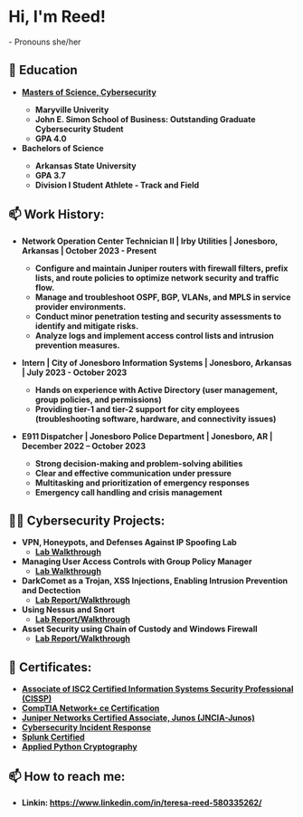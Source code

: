 <h1>Hi, I'm Reed! </h1>
    - Pronouns she/her


<h2>📖 Education </h2>

- <b> [Masters of Science, Cybersecurity](https://blockchain.maryville.edu/certificate/f6631054e19058c684b62070be755956)<b>
    - Maryville Univerity 
    - John E. Simon School of Business: Outstanding Graduate Cybersecurity Student
    - GPA 4.0
- <b> Bachelors of Science <b>
    - Arkansas State University
    - GPA 3.7
    - Division I Student Athlete - Track and Field 

<h2>📫 Work History:</h2>

- Network Operation Center Technician II | Irby Utilities | Jonesboro, Arkansas | October 2023 - Present
    - Configure and maintain Juniper routers with firewall filters, prefix lists, and route policies to optimize network security and traffic flow.
    - Manage and troubleshoot OSPF, BGP, VLANs, and MPLS in service provider environments.
    - Conduct minor penetration testing and security assessments to identify and mitigate risks.
    - Analyze logs and implement access control lists and intrusion prevention measures. 

- Intern | City of Jonesboro Information Systems | Jonesboro, Arkansas | July 2023 - October 2023
    - Hands on experience with Active Directory (user management, group policies, and permissions)
    - Providing tier-1 and tier-2 support for city employees (troubleshooting software, hardware, and connectivity issues) 

- E911 Dispatcher | Jonesboro Police Department | Jonesboro, AR | December 2022 – October 2023
    -  Strong decision-making and problem-solving abilities
    -  Clear and effective communication under pressure
    -  Multitasking and prioritization of emergency responses
    -  Emergency call handling and crisis management 

<h2>👨‍💻 Cybersecurity Projects:</h2>

- <b>VPN, Honeypots, and Defenses Against IP Spoofing Lab </b>
  - [Lab Walkthrough](https://github.com/reed-hash/VPN-Honeypots-and-Defenses-Against-IP-Spoofing-Lab)
- <b>Managing User Access Controls with Group Policy Manager</b>
  - [Lab Walkthrough](https://github.com/reed-hash/User-Access-Controls/blob/main/README.md)
- <b>DarkComet as a Trojan, XSS Injections, Enabling Intrusion Prevention and Dectection</b>
  - [Lab Report/Walkthrough](https://1drv.ms/w/s!Aq9AvpX7EWr-0hng7E3Kw39IKOpe?e=fHLICk)
- <b>Using Nessus and Snort</b>
  - [Lab Report/Walkthrough](https://1drv.ms/w/s!Aq9AvpX7EWr-0kJMo_jh4wRHWa52?e=AAAcRv)
- <b>Asset Security using Chain of Custody and Windows Firewall</b>
  - [Lab Report/Walkthrough](https://1drv.ms/w/s!Aq9AvpX7EWr-0gD541iyD98Sv56_?e=fBmRbq)

<h2>📃 Certificates:</h2>

- [Associate of ISC2 Certified Information Systems Security Professional (CISSP)]((https://www.credly.com/badges/b094894e-669c-48e2-a7cd-b13c6e299d62/public_url))
- [CompTIA Network+ ce Certification](https://www.credly.com/badges/0404ddba-0e02-495a-a695-9527d6670c1e/public_url)
- [Juniper Networks Certified Associate, Junos (JNCIA-Junos)](https://www.credly.com/badges/7088dfd1-8d41-4fe9-be28-d2ab983a25fe/public_url)
- [Cybersecurity Incident Response](https://blockchain.maryville.edu/certificate/be4956f6272e5ed7915f106eee7b9521)
- [Splunk Certified](https://1drv.ms/f/s!Aq9AvpX7EWr-7gq75ddzTxTuogOM?e=thtD5U) 
- [Applied Python Cryptography](https://1drv.ms/i/s!Aq9AvpX7EWr-7nKaf7Re3LcWO-Ga?e=qFhL0L)


<h2>📫 How to reach me:</h2>

- Linkin: https://www.linkedin.com/in/teresa-reed-580335262/
<!--


Here are some ideas to get you started:

- 🔭 I’m currently working on ...
- 🌱 I’m currently learning ...
- 👯 I’m looking to collaborate on ...
- 🤔 I’m looking for help with ...
- 💬 Ask me about ...
- 📫 How to reach me: ...
- 😄 Pronouns: ...
- ⚡ Fun fact: ...
-->

